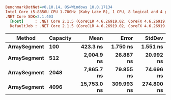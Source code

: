 ``` ini

BenchmarkDotNet=v0.10.14, OS=Windows 10.0.17134
Intel Core i5-8350U CPU 1.70GHz (Kaby Lake R), 1 CPU, 8 logical and 4 physical cores
.NET Core SDK=2.1.403
  [Host]     : .NET Core 2.1.5 (CoreCLR 4.6.26919.02, CoreFX 4.6.26919.02), 64bit RyuJIT
  DefaultJob : .NET Core 2.1.5 (CoreCLR 4.6.26919.02, CoreFX 4.6.26919.02), 64bit RyuJIT


```
|       Method | Capacity |        Mean |      Error |     StdDev |
|------------- |--------- |------------:|-----------:|-----------:|
| **ArraySegment** |      **100** |    **423.3 ns** |   **1.750 ns** |   **1.551 ns** |
| **ArraySegment** |      **512** |  **2,004.9 ns** |  **26.887 ns** |  **20.992 ns** |
| **ArraySegment** |     **2048** |  **7,865.7 ns** |  **79.855 ns** |  **74.696 ns** |
| **ArraySegment** |     **4096** | **15,753.0 ns** | **309.993 ns** | **274.800 ns** |
